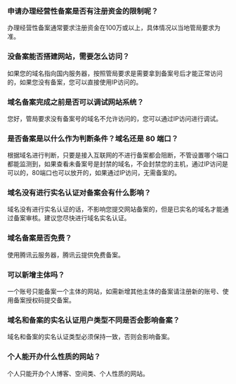 ### 申请办理经营性备案是否有注册资金的限制呢？
办理经营性备案通常要求注册资金在100万或以上，具体情况以当地管局要求为准。

### 没备案能否搭建网站，需要怎么访问？
如果您的域名指向国内服务器，按照管局要求是需要拿到备案号后才能正常访问的，如果您没有备案，您可以直接使用IP访问的。

### 域名备案完成之前是否可以调试网站系统？
您好，管局要求没有备案号的域名不允许访问的，您可以通过IP访问进行调试。

### 是否备案是以什么作为判断条件？域名还是 80 端口？
根据域名进行判断，只要是接入互联网的不进行备案都会阻断，不管设置哪个端口都能监测到，如果查看未备案号是封禁的域名，不会封禁您的主机，通过IP访问是可以的，80端口也可以放开的，如果通过IP访问，无需备案的。

### 域名没有进行实名认证对备案会有什么影响？
域名没有进行实名认证的话，不影响您提交网站备案的，但是已实名的域名才能通过备案审核。建议您尽快进行域名实名认证。

### 域名备案是否免费？
使用腾讯云服务器，腾讯云提供免费备案。

### 可以新增主体吗？
一个账号只能备案一个主体的网站，如需新增其他主体的备案请注册新的账号、使用备案授权码提交备案。

### 域名和备案的实名认证用户类型不同是否会影响备案？
域名和备案的实名认证类型必须保持一致，否则会影响备案。

###  个人能开办什么性质的网站？
个人只能开办个人博客、空间类、个人性质的网站。

